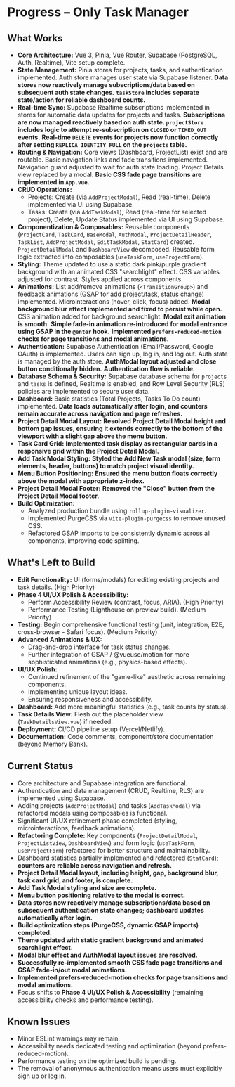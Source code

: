 # Progress – Only Task Manager

## What Works

- **Core Architecture:** Vue 3, Pinia, Vue Router, Supabase (PostgreSQL, Auth, Realtime), Vite setup complete.
- **State Management:** Pinia stores for projects, tasks, and authentication implemented. Auth store manages user state via Supabase listener. **Data stores now reactively manage subscriptions/data based on subsequent auth state changes.** **`taskStore` includes separate state/action for reliable dashboard counts.**
- **Real-time Sync:** Supabase Realtime subscriptions implemented in stores for automatic data updates for projects and tasks. **Subscriptions are now managed reactively based on auth state. `projectStore` includes logic to attempt re-subscription on `CLOSED` or `TIMED_OUT` events.** **Real-time `DELETE` events for projects now function correctly after setting `REPLICA IDENTITY FULL` on the `projects` table.**
- **Routing & Navigation:** Core views (Dashboard, ProjectList) exist and are routable. Basic navigation links and fade transitions implemented. Navigation guard adjusted to wait for auth state loading. Project Details view replaced by a modal. **Basic CSS fade page transitions are implemented in `App.vue`.**
- **CRUD Operations:**
  - Projects: Create (via `AddProjectModal`), Read (real-time), Delete implemented via UI using Supabase.
  - Tasks: Create (via `AddTaskModal`), Read (real-time for selected project), Delete, Update Status implemented via UI using Supabase.
- **Componentization & Composables:** Reusable components (`ProjectCard`, `TaskCard`, `BaseModal`, `AuthModal`, `ProjectDetailHeader`, `TaskList`, `AddProjectModal`, `EditTaskModal`, `StatCard`) created. `ProjectDetailModal` and `DashboardView` decomposed. Reusable form logic extracted into composables (`useTaskForm`, `useProjectForm`).
- **Styling:** Theme updated to use a static dark pink/purple gradient background with an animated CSS "searchlight" effect. CSS variables adjusted for contrast. Styles applied across components.
- **Animations:** List add/remove animations (`<TransitionGroup>`) and feedback animations (GSAP for add project/task, status change) implemented. Microinteractions (hover, click, focus) added. **Modal background blur effect implemented and fixed to persist while open.** CSS animation added for background searchlight. **Modal exit animation is smooth.** **Simple fade-in animation re-introduced for modal entrance using GSAP in the `@enter` hook.** **Implemented `prefers-reduced-motion` checks for page transitions and modal animations.**
- **Authentication:** Supabase Authentication (Email/Password, Google OAuth) is implemented. Users can sign up, log in, and log out. Auth state is managed by the auth store. **AuthModal layout adjusted and close button conditionally hidden.** **Authentication flow is reliable.**
- **Database Schema & Security:** Supabase database schema for `projects` and `tasks` is defined, Realtime is enabled, and Row Level Security (RLS) policies are implemented to secure user data.
- **Dashboard:** Basic statistics (Total Projects, Tasks To Do count) implemented. **Data loads automatically after login, and counters remain accurate across navigation and page refreshes.**
- **Project Detail Modal Layout:** **Resolved Project Detail Modal height and bottom gap issues, ensuring it extends correctly to the bottom of the viewport with a slight gap above the menu button.**
- **Task Card Grid:** **Implemented task display as rectangular cards in a responsive grid within the Project Detail Modal.**
- **Add Task Modal Styling:** **Styled the Add New Task modal (size, form elements, header, buttons) to match project visual identity.**
- **Menu Button Positioning:** **Ensured the menu button floats correctly above the modal with appropriate z-index.**
- **Project Detail Modal Footer:** **Removed the "Close" button from the Project Detail Modal footer.**
- **Build Optimization:**
  - Analyzed production bundle using `rollup-plugin-visualizer`.
  - Implemented PurgeCSS via `vite-plugin-purgecss` to remove unused CSS.
  - Refactored GSAP imports to be consistently dynamic across all components, improving code splitting.

## What's Left to Build

- **Edit Functionality:** UI (forms/modals) for editing existing projects and task details. (High Priority)
- **Phase 4 UI/UX Polish & Accessibility:**
  - Perform Accessibility Review (contrast, focus, ARIA). (High Priority)
  - Performance Testing (Lighthouse on preview build). (Medium Priority)
- **Testing:** Begin comprehensive functional testing (unit, integration, E2E, cross-browser - Safari focus). (Medium Priority)
- **Advanced Animations & UX:**
  - Drag-and-drop interface for task status changes.
  - Further integration of GSAP / @vueuse/motion for more sophisticated animations (e.g., physics-based effects).
- **UI/UX Polish:**
  - Continued refinement of the "game-like" aesthetic across remaining components.
  - Implementing unique layout ideas.
  - Ensuring responsiveness and accessibility.
- **Dashboard:** Add more meaningful statistics (e.g., task counts by status).
- **Task Details View:** Flesh out the placeholder view (`TaskDetailsView.vue`) if needed.
- **Deployment:** CI/CD pipeline setup (Vercel/Netlify).
- **Documentation:** Code comments, component/store documentation (beyond Memory Bank).

## Current Status

- Core architecture and Supabase integration are functional.
- Authentication and data management (CRUD, Realtime, RLS) are implemented using Supabase.
- Adding projects (`AddProjectModal`) and tasks (`AddTaskModal`) via refactored modals using composables is functional.
- Significant UI/UX refinement phase completed (styling, microinteractions, feedback animations).
- **Refactoring Complete:** Key components (`ProjectDetailModal`, `ProjectListView`, `DashboardView`) and form logic (`useTaskForm`, `useProjectForm`) refactored for better structure and maintainability.
- Dashboard statistics partially implemented and refactored (`StatCard`); **counters are reliable across navigation and refresh.**
- **Project Detail Modal layout, including height, gap, background blur, task card grid, and footer, is complete.**
- **Add Task Modal styling and size are complete.**
- **Menu button positioning relative to the modal is correct.**
- **Data stores now reactively manage subscriptions/data based on subsequent authentication state changes; dashboard updates automatically after login.**
- **Build optimization steps (PurgeCSS, dynamic GSAP imports) completed.**
- **Theme updated with static gradient background and animated searchlight effect.**
- **Modal blur effect and AuthModal layout issues are resolved.**
- **Successfully re-implemented smooth CSS fade page transitions and GSAP fade-in/out modal animations.**
- **Implemented prefers-reduced-motion checks for page transitions and modal animations.**
- Focus shifts to **Phase 4 UI/UX Polish & Accessibility** (remaining accessibility checks and performance testing).

## Known Issues

- Minor ESLint warnings may remain.
- Accessibility needs dedicated testing and optimization (beyond prefers-reduced-motion).
- Performance testing on the optimized build is pending.
- The removal of anonymous authentication means users must explicitly sign up or log in.
